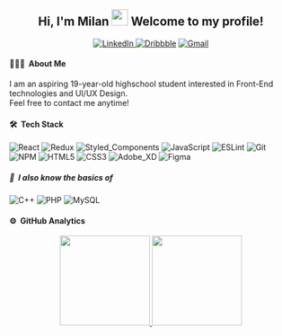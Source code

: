 <div>
  <h2 align="center"> 
    Hi, I'm Milan <img src="https://github.com/piyushP7pravin/piyushP7pravin/blob/master/Hi.gif" width="29px"> Welcome to my profile!
  </h2>
  <p align="center">
    <a href="https://www.linkedin.com/in/milan-krupa-228b641b6/"><img src="https://img.shields.io/badge/-LinkedIn-blue?style=flat&logo=Linkedin&logoColor=white" alt="LinkedIn"/>     </a>
    <a href="https://dribbble.com/Milan_Krupa"><img src="https://img.shields.io/badge/-Dribbble-e34582?style=flat&logo=Dribbble&logoColor=white" alt="Dribbble"/></a>
    <a href="mailto:milan.krupa9521@gmail.com"><img src="https://img.shields.io/badge/-Gmail-c14438?style=flat&logo=Gmail&logoColor=white" alt="Gmail"/></a>
  </p>
</div>

#### 👨🏻‍💻 &nbsp;About Me
I am an aspiring 19-year-old highschool student interested in Front-End technologies and UI/UX Design.<br>
Feel free to contact me anytime!

#### 🛠 &nbsp;Tech Stack
  
![React](https://img.shields.io/badge/-React-10121C?style=flat&logo=react)
![Redux](https://img.shields.io/badge/-Redux-10121C?style=flat&logo=redux&logoColor=764abc&text=EAB443)
![Styled_Components](https://img.shields.io/badge/-Styled_Components-10121C?style=flat&logo=styled-components)
![JavaScript](https://img.shields.io/badge/-JavaScript-10121C?style=flat&logo=javascript)
![ESLint](https://img.shields.io/badge/-ESLint-10121C?style=flat&logo=eslint&logoColor=7c7cea)
![Git](https://img.shields.io/badge/-Git-10121C?style=flat&logo=git)
![NPM](https://img.shields.io/badge/-NPM-10121C?style=flat&logo=npm)
![HTML5](https://img.shields.io/badge/-HTML5-10121C?style=flat&logo=html5&logoColor=e96228)
![CSS3](https://img.shields.io/badge/-CSS3-10121C?style=flat&logo=css3&logoColor=28a4d8)
![Adobe_XD](https://img.shields.io/badge/-Adobe_XD-10121C?style=flat&logo=adobe-xd)
![Figma](https://img.shields.io/badge/-Figma-10121C?style=flat&logo=figma)

##### 🌱 &nbsp;I also know the basics of

![C++](https://img.shields.io/badge/-C%2B%2B-10121C?style=flat&logo=c%2B%2B&logoColor=6295cb)
![PHP](https://img.shields.io/badge/-PHP-10121C?style=flat&logo=php)
![MySQL](https://img.shields.io/badge/-MySQL-10121C?style=flat&logo=mysql&logoColor=white)

#### ⚙️ &nbsp;GitHub Analytics

<p align="center">
  <a href="https://github.com/MilanKrupa">
  <img height="160em"src="https://github-readme-stats.vercel.app/api/?username=MilanKrupa&count_private=true&show_icons=true&title_color=4A7BE2&icon_color=52B0DF&text_color=EAB443&bg_color=10121C&hide_border=true&custom_title=My%20Stats"/>
    <img height="160em" src="https://github-readme-stats-eight-theta.vercel.app/api/top-langs/?username=MilanKrupa&layout=compact&text_color=EAB443&bg_color=10121C&title_color=4A7BE2&hide_border=true&custom_title=Languages%20I%20Use" />
</a>
<p>
